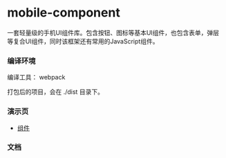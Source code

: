 # mobile-component

一套轻量级的手机UI组件库。包含按钮、图标等基本UI组件，也包含表单，弹层等复合UI组件，同时该框架还有常用的JavaScript组件。


### 编译环境

编译工具： webpack

打包后的项目，会在 ./dist 目录下。

### 演示页

- [组件](http://yixba.com/mobile-component/dist/index.html)

### 文档